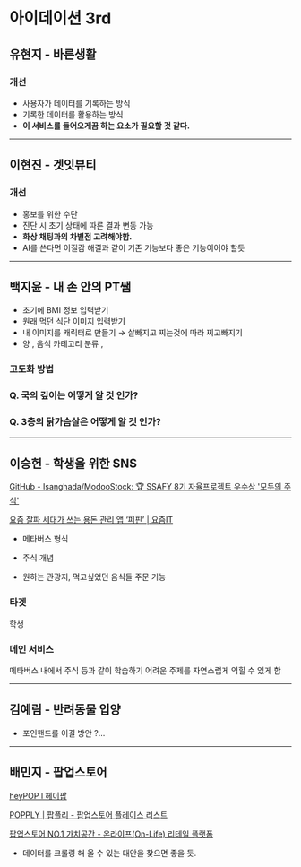# 아이데이션 3rd

## 유현지 - 바른생활

### 개선

- 사용자가 데이터를 기록하는 방식
- 기록한 데이터를 활용하는 방식
- **이 서비스를 들어오게끔 하는 요소가 필요할 것 같다.**

---

## 이현진 - 겟잇뷰티

### 개선

- 홍보를 위한 수단
- 진단 시 초기 상태에 따른 결과 변동 가능
- **화상 채팅과의 차별점 고려해야함.**
- AI를 쓴다면 이질감 해결과 같이 기존 기능보다 좋은 기능이어야 할듯

---

## 백지윤 - 내 손 안의 PT쌤

- 초기에 BMI 정보 입력받기
- 원래 먹던 식단 이미지 입력받기
- 내 이미지를 캐릭터로 만들기 → 살빠지고 찌는것에 따라 찌고빠지기
- 양 , 음식 카테고리 분류 ,

### 고도화 방법

### Q. 국의 깊이는 어떻게 알 것 인가?

### Q. 3층의 닭가슴살은 어떻게 알 것 인가?

---

## 이승헌 - 학생을 위한 SNS

[GitHub - Isanghada/ModooStock: 🏆 SSAFY 8기 자율프로젝트 우수상 '모두의 주식'](https://github.com/Isanghada/ModooStock?tab=readme-ov-file)

[요즘 잘파 세대가 쓰는 용돈 관리 앱 ‘퍼핀’ | 요즘IT](https://yozm.wishket.com/magazine/detail/2283/)

[](https://namu.wiki/w/리틀팍스)

- 메타버스 형식
- 주식 개념

- 원하는 관광지, 먹고싶었던 음식들 주문 기능

### 타겟

학생

### 메인 서비스

메타버스 내에서 주식 등과 같이 학습하기 어려운 주제를 자연스럽게 익힐 수 있게 함

---

## 김예림 - 반려동물 입양

- 포인핸드를 이길 방안 ?…

---

## 배민지 - 팝업스토어

[heyPOP l 헤이팝](https://heypop.kr/)

[POPPLY | 팝플리 - 팝업스토어 플레이스 리스트](https://www.popply.co.kr/)

[팝업스토어 NO.1 가치공간 - 온라이프(On-Life) 리테일 플랫폼](https://www.valuevenue.co.kr/)

- 데이터를 크롤링 해 올 수 있는 대안을 찾으면 좋을 듯.
